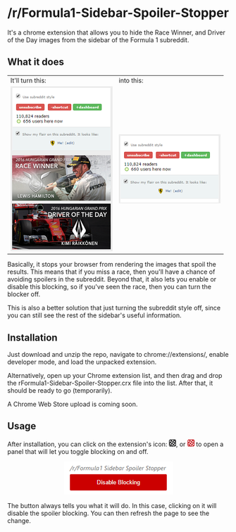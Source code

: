 # /r/Formula1-Sidebar-Spoiler-Stopper
It's a chrome extension that allows you to hide the Race Winner, and Driver of the Day images from the sidebar of the Formula 1 subreddit.

## What it does
<table border="0">
  <tr>
    <td>It'll turn this:</td>
    <td>into this:</td>
  </tr>
  <tr>
    <td><img src="https://raw.githubusercontent.com/naschorr/rFormula1-Sidebar-Spoiler-Stopper/master/resources/blocking_disabled_example.png" style="height:50%;"></td>
    <td><img src="https://raw.githubusercontent.com/naschorr/rFormula1-Sidebar-Spoiler-Stopper/master/resources/blocking_enabled_example.png" style="height:50%;"></td>
  </tr>
</table>

Basically, it stops your browser from rendering the images that spoil the results. This means that if you miss a race, then you'll have a chance of avoiding spoilers in the subreddit. Beyond that, it also lets you enable or disable this blocking, so if you've seen the race, then you can turn the blocker off.

This is also a better solution that just turning the subreddit style off, since you can still see the rest of the sidebar's useful information.

## Installation
Just download and unzip the repo, navigate to chrome://extensions/, enable developer mode, and load the unpacked extension.

Alternatively, open up your Chrome extension list, and then drag and drop the rFormula1-Sidebar-Spoiler-Stopper.crx file into the list. After that, it should be ready to go (temporarily).

A Chrome Web Store upload is coming soon.

## Usage
After installation, you can click on the extension's icon: ![no blocking][browser_action icon no block], or ![blocking][browser_action icon block] to open a panel that will let you toggle blocking on and off.

<p align="center"><img src="https://raw.githubusercontent.com/naschorr/rFormula1-Sidebar-Spoiler-Stopper/master/resources/blocking_enabled_popup.png"></p>

The button always tells you what it will do. In this case, clicking on it will disable the spoiler blocking.  You can then refresh the page to see the change.

[browser_action icon no block]: https://raw.githubusercontent.com/naschorr/rFormula1-Sidebar-Spoiler-Stopper/master/resources/icon_noblock_16.png
[browser_action icon block]: https://raw.githubusercontent.com/naschorr/rFormula1-Sidebar-Spoiler-Stopper/master/resources/icon_block_16.png
